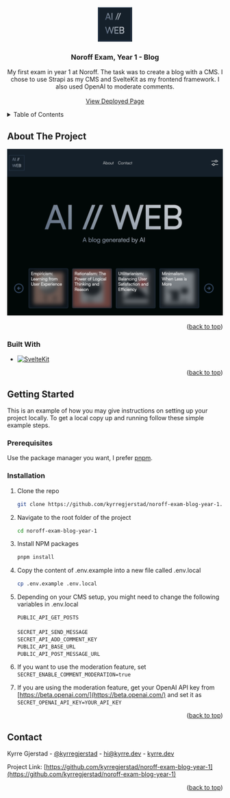 <a name="readme-top"></a>

<br />
<div align="center">
  <a href="https://github.com/kyrregjerstad/noroff-exam-blog-year-1">
    <img src="static/assets/images/screenshot-2.png" alt="Logo" width="80" height="80">
  </a>

<h3 align="center">Noroff Exam, Year 1 - Blog</h3>

  <p align="center">
  My first exam in year 1 at Noroff. The task was to create a blog with a CMS. I chose to use Strapi as my CMS and SvelteKit as my frontend framework. I also used OpenAI to moderate comments.
    <br />
    <br />
    <a href="https://blog.kyrre.dev">View Deployed Page</a>
  </p>
</div>

<details>
  <summary>Table of Contents</summary>
  <ol>
    <li>
      <a href="#about-the-project">About The Project</a>
      <ul>
        <li><a href="#built-with">Built With</a></li>
      </ul>
    </li>
    <li>
      <a href="#getting-started">Getting Started</a>
      <ul>
        <li><a href="#prerequisites">Prerequisites</a></li>
        <li><a href="#installation">Installation</a></li>
      </ul>
    </li>
    <li><a href="#contact">Contact</a></li>
    <li><a href="#acknowledgments">Acknowledgments</a></li>
  </ol>
</details>

## About The Project

[![Product Name Screen Shot][product-screenshot]](https://blog.kyrre.dev/)

<p align="right">(<a href="#readme-top">back to top</a>)</p>

### Built With

- [![SvelteKit][kit.svelte.dev]][SvelteKit-url]

<p align="right">(<a href="#readme-top">back to top</a>)</p>

## Getting Started

This is an example of how you may give instructions on setting up your project locally.
To get a local copy up and running follow these simple example steps.

### Prerequisites

Use the package manager you want, I prefer [pnpm](https://pnpm.io/).

### Installation

1. Clone the repo

   ```sh
   git clone https://github.com/kyrregjerstad/noroff-exam-blog-year-1.git
   ```

2. Navigate to the root folder of the project
   ```sh
   cd noroff-exam-blog-year-1
   ```
3. Install NPM packages
   ```sh
   pnpm install
   ```
4. Copy the content of .env.example into a new file called .env.local

   ```sh
   cp .env.example .env.local
   ```

5. Depending on your CMS setup, you might need to change the following variables in .env.local

   ```sh
   PUBLIC_API_GET_POSTS

   SECRET_API_SEND_MESSAGE
   SECRET_API_ADD_COMMENT_KEY
   PUBLIC_API_BASE_URL
   PUBLIC_API_POST_MESSAGE_URL
   ```

6. If you want to use the moderation feature, set `SECRET_ENABLE_COMMENT_MODERATION=true`

7. If you are using the moderation feature, get your OpenAI API key from [https://beta.openai.com/](https://beta.openai.com/) and set it as `SECRET_OPENAI_API_KEY=YOUR_API_KEY`

<p align="right">(<a href="#readme-top">back to top</a>)</p>

## Contact

Kyrre Gjerstad - [@kyrregjerstad](https://twitter.com/kyrregjerstad) - hi@kyrre.dev - [kyrre.dev](https://www.kyrre.dev)

Project Link: [https://github.com/kyrregjerstad/noroff-exam-blog-year-1](https://github.com/kyrregjerstad/noroff-exam-blog-year-1)

<p align="right">(<a href="#readme-top">back to top</a>)</p>

<!-- MARKDOWN LINKS & IMAGES -->
<!-- https://www.markdownguide.org/basic-syntax/#reference-style-links -->

[linkedin-url]: https://linkedin.com/in/kyrre-gjerstad
[product-screenshot]: static/assets/images/screenshot-1.png
[kit.svelte.dev]: https://img.shields.io/badge/SvelteKit-FF3E00?style=for-the-badge&logo=svelte&logoColor=white
[SvelteKit-url]: https://kit.svelte.dev/
